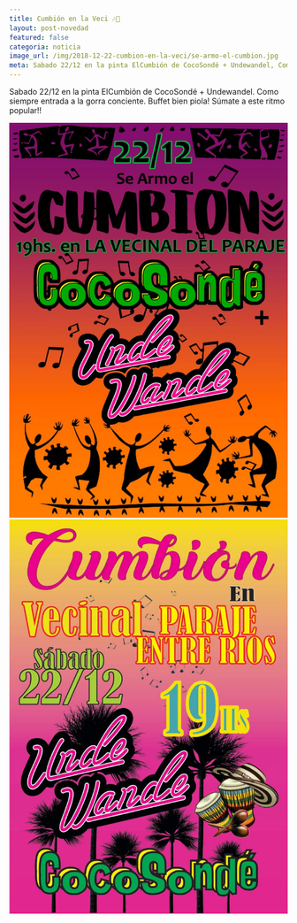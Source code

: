 ```yaml
---
title: Cumbión en la Veci 🎶🎵
layout: post-novedad
featured: false
categoria: noticia
image_url: /img/2018-12-22-cumbion-en-la-veci/se-armo-el-cumbion.jpg
meta: Sabado 22/12 en la pinta ElCumbión de CocoSondé + Undewandel, Como siempre entrada a la gorra conciente, Buffet bien piola! Súmate a este ritmo popular 
---
```


Sabado 22/12 en la pinta ElCumbión de CocoSondé + Undewandel. Como siempre entrada a la gorra conciente. Buffet bien piola! Súmate a este ritmo popular!!

<div style="position: relative;">
	<div class="gallery col-3">
		<a style="width: 100%;" href="/img/2018-12-22-cumbion-en-la-veci/afiche-cumbion-01.jpg" data-fancybox="images" data-srcset="/img/2018-12-22-cumbion-en-la-veci/afiche-cumbion-01.jpg" class="item-gallery">
			<img src="/img/2018-12-22-cumbion-en-la-veci/afiche-cumbion-01.jpg" />
		</a>
	</div>
</div>

<div style="position: relative;">
	<div class="gallery col-3">
		<a style="width: 100%;" href="/img/2018-12-22-cumbion-en-la-veci/afiche-cumbion-02.jpg" data-fancybox="images" data-srcset="/img/2018-12-22-cumbion-en-la-veci/afiche-cumbion-02.jpg" class="item-gallery">
			<img src="/img/2018-12-22-cumbion-en-la-veci/afiche-cumbion-02.jpg" />
		</a>
	</div>
</div>
